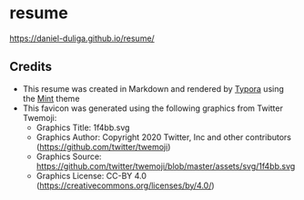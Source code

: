 # resume

https://daniel-duliga.github.io/resume/

## Credits

- This resume was created in Markdown and rendered by [Typora](https://typora.io/) using the [Mint](https://github.com/Y1chenYao/typora-mint-theme) theme
- This favicon was generated using the following graphics from Twitter Twemoji:
  - Graphics Title: 1f4bb.svg
  - Graphics Author: Copyright 2020 Twitter, Inc and other contributors (https://github.com/twitter/twemoji)
  - Graphics Source: https://github.com/twitter/twemoji/blob/master/assets/svg/1f4bb.svg
  - Graphics License: CC-BY 4.0 (https://creativecommons.org/licenses/by/4.0/)
